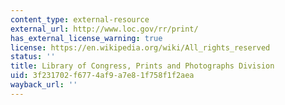 ```yaml
---
content_type: external-resource
external_url: http://www.loc.gov/rr/print/
has_external_license_warning: true
license: https://en.wikipedia.org/wiki/All_rights_reserved
status: ''
title: Library of Congress, Prints and Photographs Division
uid: 3f231702-f677-4af9-a7e8-1f758f1f2aea
wayback_url: ''
---
```

